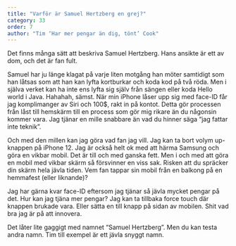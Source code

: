 ```yaml
---
title: "Varför är Samuel Hertzberg en grej?"
category: 33
order: 7
author: "Tim ‘Har mer pengar än dig, tönt’ Cook"
---
```


Det finns många sätt att beskriva Samuel Hertzberg. Hans ansikte är ett av dom, och det är fan fult. 

Samuel har ju länge klagat på varje liten motgång han möter samtidigt som han låtsas som att han kan lyfta kortburkar och koda kod på två röda. Men i själva verket kan ha inte ens lyfta sig själv från sängen eller koda Hello world i Java. Hahahah, sämst. När min iPhone låser upp sig med face-ID får jag komplimanger av Siri och 100$, rakt in på kontot. Detta gör processen från låst till hemskärm till en process som gör mig rikare än du någonsin kommer vara. Jag tjänar en mille snabbare än vad du hinner säga “jag fattar inte teknik”.

Och med den millen kan jag göra vad fan jag vill. Jag kan ta bort volym up-knappen på iPhone 12. Jag är också helt ok med att härma Samsung och göra en vikbar mobil. Det är till och med ganska fett. Men i och med att göra en mobil med vikbar skärm så försvinner en viss sak. Risken att du spräcker din skärm hela jävla tiden. Vem fan tappar sin mobil från en balkong på en hemmafest (eller liknande)?

Jag har gärna kvar face-ID eftersom jag tjänar så jävla mycket pengar på det. Hur kan jag tjäna mer pengar? Jag kan ta tillbaka force touch där knappen brukade vara. Eller sätta en till knapp på sidan av mobilen. Shit vad bra jag är på att innovera.

Det låter lite gaggigt med namnet “Samuel Hertzberg”. Men du kan testa andra namn. Tim till exempel är ett jävla snyggt namn. 

